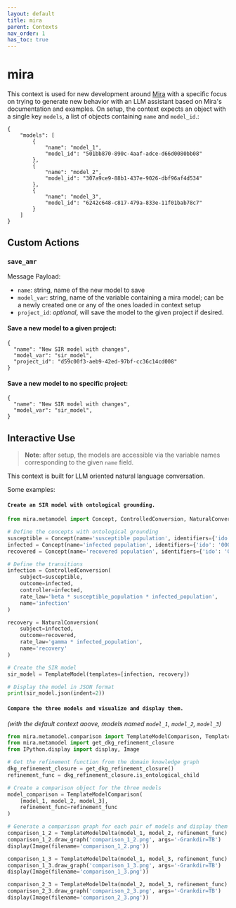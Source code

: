 ```yaml
---
layout: default
title: mira
parent: Contexts
nav_order: 1
has_toc: true
---
```


# mira

This context is used for new development around [Mira](https://github.com/gyorilab/mira) with a specific focus on trying to generate new behavior with an LLM assistant based on Mira's documentation and examples. On setup, the context expects an object with a single key `models`, a list of objects containing `name` and `model_id`.:

```
{
    "models": [
        {
            "name": "model_1",
            "model_id": "501bb870-890c-4aaf-adce-d66d0080bb08"
        },
        {
            "name": "model_2",
            "model_id": "307a9ce9-88b1-437e-9026-dbf96af4d534"
        },
        {
            "name": "model_3",
            "model_id": "6242c648-c817-479a-833e-11f01bab78c7"
        }
    ]
}
```
## Custom Actions  
### `save_amr`

Message Payload:  
* `name`: string, name of the new model to save
* `model_var`: string, name of the variable containing a mira model; can be a newly created one or any of the ones loaded in context setup
* `project_id`: *optional*, will save the model to the given project if desired.

#### Save a new model to a given project:
```
{
  "name": "New SIR model with changes",
  "model_var": "sir_model",
  "project_id": "d59c00f3-aeb9-42ed-97bf-cc36c14cd008"
}
```

#### Save a new model to no specific project:
```
{
  "name": "New SIR model with changes",
  "model_var": "sir_model",
}
```

## Interactive Use

> **Note**: after setup, the models are accessible via the variable names corresponding to the given `name` field.

This context is built for LLM oriented natural language conversation. 

Some examples:

#### `Create an SIR model with ontological grounding.`

```python
from mira.metamodel import Concept, ControlledConversion, NaturalConversion, TemplateModel

# Define the concepts with ontological grounding
susceptible = Concept(name='susceptible population', identifiers={'ido': '0000514'})
infected = Concept(name='infected population', identifiers={'ido': '0000511'})
recovered = Concept(name='recovered population', identifiers={'ido': '0000592'})

# Define the transitions
infection = ControlledConversion(
    subject=susceptible,
    outcome=infected,
    controller=infected,
    rate_law='beta * susceptible_population * infected_population',
    name='infection'
)

recovery = NaturalConversion(
    subject=infected,
    outcome=recovered,
    rate_law='gamma * infected_population',
    name='recovery'
)

# Create the SIR model
sir_model = TemplateModel(templates=[infection, recovery])

# Display the model in JSON format
print(sir_model.json(indent=2))
```

#### `Compare the three models and visualize and display them.`

*(with the default context aoove, models named `model_1`, `model_2`, `model_3`)*

```python
from mira.metamodel.comparison import TemplateModelComparison, TemplateModelDelta
from mira.metamodel import get_dkg_refinement_closure
from IPython.display import display, Image

# Get the refinement function from the domain knowledge graph
dkg_refinement_closure = get_dkg_refinement_closure()
refinement_func = dkg_refinement_closure.is_ontological_child

# Create a comparison object for the three models
model_comparison = TemplateModelComparison(
    [model_1, model_2, model_3],
    refinement_func=refinement_func
)

# Generate a comparison graph for each pair of models and display them
comparison_1_2 = TemplateModelDelta(model_1, model_2, refinement_func)
comparison_1_2.draw_graph('comparison_1_2.png', args='-Grankdir=TB')
display(Image(filename='comparison_1_2.png'))

comparison_1_3 = TemplateModelDelta(model_1, model_3, refinement_func)
comparison_1_3.draw_graph('comparison_1_3.png', args='-Grankdir=TB')
display(Image(filename='comparison_1_3.png'))

comparison_2_3 = TemplateModelDelta(model_2, model_3, refinement_func)
comparison_2_3.draw_graph('comparison_2_3.png', args='-Grankdir=TB')
display(Image(filename='comparison_2_3.png'))
```